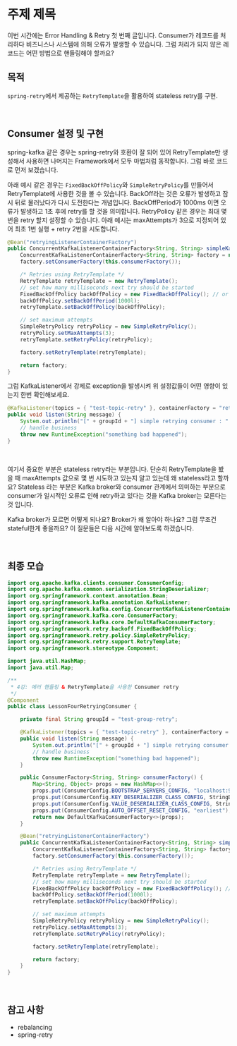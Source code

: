 # 주제 제목
이번 시간에는 Error Handling & Retry 첫 번째 글입니다.
Consumer가 레코드를 처리하다 비즈니스나 시스템에 의해 오류가 발생할 수 있습니다.
그럼 처리가 되지 않은 레코드는 어떤 방법으로 핸들링해야 할까요?

## 목적
`spring-retry`에서 제공하는 `RetryTemplate`을 활용하여 stateless retry를 구현.

<br/>

## Consumer 설정 및 구현
spring-kafka 같은 경우는 spring-retry와 호환이 잘 되어 있어 RetryTemplate만 생성해서 사용하면 나머지는 Framework에서 모두 마법처럼 동작합니다.
그럼 바로 코드로 먼저 보겠습니다.

아래 예시 같은 경우는 `FixedBackOffPolicy`와 `SimpleRetryPolicy`를 만들어서 RetryTemplate에 사용한 것을 볼 수 있습니다.
BackOff라는 것은 오류가 발생하고 잠시 뒤로 물러났다가 다시 도전한다는 개념입니다. BackOffPeriod가 1000ms 이면 오류가 발생하고 1초 후에 retry를 할 것을 의미합니다.
RetryPolicy 같은 경우는 최대 몇 번을 retry 할지 설정할 수 있습니다. 아래 예시는 maxAttempts가 3으로 지정되어 있어 최초 1번 실행 + retry 2번을 시도합니다.

```java
@Bean("retryingListenerContainerFactory")
public ConcurrentKafkaListenerContainerFactory<String, String> simpleKafkaListenerContainerFactory() {
    ConcurrentKafkaListenerContainerFactory<String, String> factory = new ConcurrentKafkaListenerContainerFactory<>();
    factory.setConsumerFactory(this.consumerFactory());

    /* Retries using RetryTemplate */
    RetryTemplate retryTemplate = new RetryTemplate();
    // set how many milliseconds next try should be started
    FixedBackOffPolicy backOffPolicy = new FixedBackOffPolicy(); // or ExponentialBackOffPolicy can be used
    backOffPolicy.setBackOffPeriod(1000l);
    retryTemplate.setBackOffPolicy(backOffPolicy);

    // set maximum attempts
    SimpleRetryPolicy retryPolicy = new SimpleRetryPolicy();
    retryPolicy.setMaxAttempts(3);
    retryTemplate.setRetryPolicy(retryPolicy);

    factory.setRetryTemplate(retryTemplate);

    return factory;
}
```

그럼 KafkaListener에서 강제로 exception을 발생시켜 위 설정값들이 어떤 영향이 있는지 한번 확인해보세요.
```java
@KafkaListener(topics = { "test-topic-retry" }, containerFactory = "retryingListenerContainerFactory", groupId = groupId)
public void listen(String message) {
    System.out.println("[" + groupId + "] simple retrying consumer : " + message);
    // handle business
    throw new RuntimeException("something bad happened");
}
```

<br/>

여기서 중요한 부분은 stateless retry라는 부분입니다.
단순히 RetryTemplate을 봤을 때 maxAttempts 값으로 몇 번 시도하고 있는지 알고 있는데 왜 stateless라고 할까요?
Stateless 라는 부분은 Kafka broker와 consumer 관계에서 의미하는 부분으로 consumer가 일시적인 오류로 인해 retry하고 있다는 것을 Kafka broker는 모른다는 것 입니다.

Kafka broker가 모르면 어떻게 되나요? Broker가 왜 알아야 하나요?
그럼 무조건 stateful한게 좋을까요?
이 질문들은 다음 시간에 알아보도록 하겠습니다.

<br/>

## 최종 모습
```java
import org.apache.kafka.clients.consumer.ConsumerConfig;
import org.apache.kafka.common.serialization.StringDeserializer;
import org.springframework.context.annotation.Bean;
import org.springframework.kafka.annotation.KafkaListener;
import org.springframework.kafka.config.ConcurrentKafkaListenerContainerFactory;
import org.springframework.kafka.core.ConsumerFactory;
import org.springframework.kafka.core.DefaultKafkaConsumerFactory;
import org.springframework.retry.backoff.FixedBackOffPolicy;
import org.springframework.retry.policy.SimpleRetryPolicy;
import org.springframework.retry.support.RetryTemplate;
import org.springframework.stereotype.Component;

import java.util.HashMap;
import java.util.Map;

/**
 * 4강: 에러 핸들링 & RetryTemplate을 사용한 Consumer retry
 */
@Component
public class LessonFourRetryingConsumer {

    private final String groupId = "test-group-retry";

    @KafkaListener(topics = { "test-topic-retry" }, containerFactory = "retryingListenerContainerFactory", groupId = groupId)
    public void listen(String message) {
        System.out.println("[" + groupId + "] simple retrying consumer : " + message);
        // handle business
        throw new RuntimeException("something bad happened");
    }

    public ConsumerFactory<String, String> consumerFactory() {
        Map<String, Object> props = new HashMap<>();
        props.put(ConsumerConfig.BOOTSTRAP_SERVERS_CONFIG, "localhost:9092");
        props.put(ConsumerConfig.KEY_DESERIALIZER_CLASS_CONFIG, StringDeserializer.class);
        props.put(ConsumerConfig.VALUE_DESERIALIZER_CLASS_CONFIG, StringDeserializer.class);
        props.put(ConsumerConfig.AUTO_OFFSET_RESET_CONFIG, "earliest");
        return new DefaultKafkaConsumerFactory<>(props);
    }

    @Bean("retryingListenerContainerFactory")
    public ConcurrentKafkaListenerContainerFactory<String, String> simpleKafkaListenerContainerFactory() {
        ConcurrentKafkaListenerContainerFactory<String, String> factory = new ConcurrentKafkaListenerContainerFactory<>();
        factory.setConsumerFactory(this.consumerFactory());

        /* Retries using RetryTemplate */
        RetryTemplate retryTemplate = new RetryTemplate();
        // set how many milliseconds next try should be started
        FixedBackOffPolicy backOffPolicy = new FixedBackOffPolicy(); // or ExponentialBackOffPolicy can be used
        backOffPolicy.setBackOffPeriod(1000l);
        retryTemplate.setBackOffPolicy(backOffPolicy);

        // set maximum attempts
        SimpleRetryPolicy retryPolicy = new SimpleRetryPolicy();
        retryPolicy.setMaxAttempts(3);
        retryTemplate.setRetryPolicy(retryPolicy);

        factory.setRetryTemplate(retryTemplate);

        return factory;
    }
}

```

<br/>

## 참고 사항
* rebalancing
* spring-retry